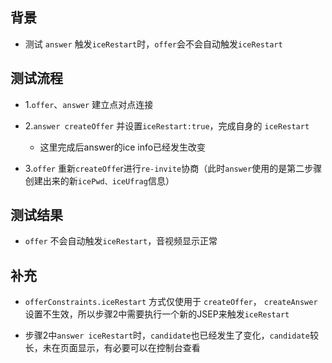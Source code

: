 ## 背景

- 测试 `answer` 触发`iceRestart`时，`offer`会不会自动触发`iceRestart`

## 测试流程

- 1.`offer`、`answer` 建立点对点连接

- 2.`answer createOffer` 并设置`iceRestart:true`，完成自身的 `iceRestart`
    - 这里完成后answer的ice info已经发生改变

- 3.`offer` 重新`createOffe`r进行`re-invite`协商（此时`answer`使用的是第二步骤创建出来的新`icePwd、iceUfrag`信息）

## 测试结果

- `offer` 不会自动触发`iceRestart`，音视频显示正常


## 补充

- `offerConstraints.iceRestart` 方式仅使用于 `createOffer`， `createAnswer`设置不生效，所以步骤2中需要执行一个新的JSEP来触发`iceRestart`

- 步骤2中`answer iceRestart`时，`candidate`也已经发生了变化，`candidate`较长，未在页面显示，有必要可以在控制台查看
